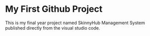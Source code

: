 # My First Github Project
This is my final year project named SkinnyHub Management System published directly
from the visual studio code.